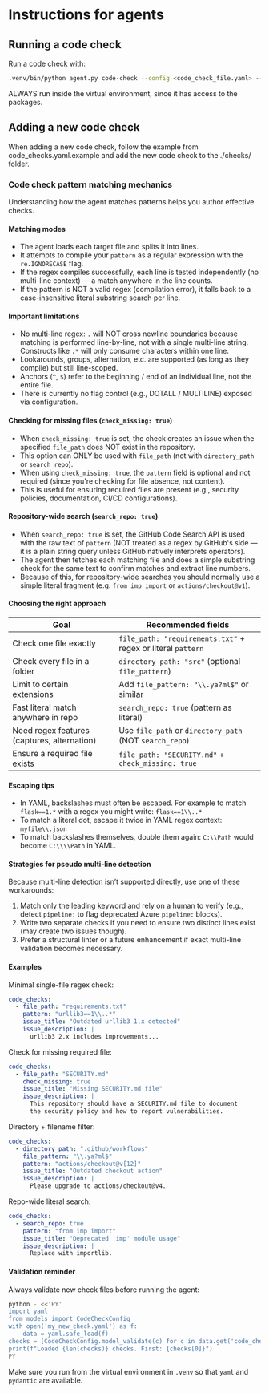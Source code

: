 # Instructions for agents

## Running a code check

Run a code check with:

```bash
.venv/bin/python agent.py code-check --config <code_check_file.yaml> --repos-yaml repos.yaml --dry-run
```

ALWAYS run inside the virtual environment, since it has access to the packages.

## Adding a new code check

When adding a new code check, follow the example from code_checks.yaml.example
and add the new code check to the ./checks/ folder.

### Code check pattern matching mechanics

Understanding how the agent matches patterns helps you author effective checks.

#### Matching modes

- The agent loads each target file and splits it into lines.
- It attempts to compile your `pattern` as a regular expression with the `re.IGNORECASE` flag.
- If the regex compiles successfully, each line is tested independently (no multi-line context) — a match anywhere in the line counts.
- If the pattern is NOT a valid regex (compilation error), it falls back to a case-insensitive literal substring search per line.

#### Important limitations

- No multi-line regex: `.` will NOT cross newline boundaries because matching is performed line-by-line, not with a single multi-line string. Constructs like `.*` will only consume characters within one line.
- Lookarounds, groups, alternation, etc. are supported (as long as they compile) but still line-scoped.
- Anchors (`^`, `$`) refer to the beginning / end of an individual line, not the entire file.
- There is currently no flag control (e.g., DOTALL / MULTILINE) exposed via configuration.

#### Checking for missing files (`check_missing: true`)

- When `check_missing: true` is set, the check creates an issue when the specified `file_path` does NOT exist in the repository.
- This option can ONLY be used with `file_path` (not with `directory_path` or `search_repo`).
- When using `check_missing: true`, the `pattern` field is optional and not required (since you're checking for file absence, not content).
- This is useful for ensuring required files are present (e.g., security policies, documentation, CI/CD configurations).

#### Repository-wide search (`search_repo: true`)

- When `search_repo: true` is set, the GitHub Code Search API is used with the raw text of `pattern` (NOT treated as a regex by GitHub's side — it is a plain string query unless GitHub natively interprets operators).
- The agent then fetches each matching file and does a simple substring check for the same text to confirm matches and extract line numbers.
- Because of this, for repository-wide searches you should normally use a simple literal fragment (e.g. `from imp import` or `actions/checkout@v1`).

#### Choosing the right approach

| Goal | Recommended fields |
|------|--------------------|
| Check one file exactly | `file_path: "requirements.txt"` + regex or literal `pattern` |
| Check every file in a folder | `directory_path: "src"` (optional `file_pattern`) |
| Limit to certain extensions | Add `file_pattern: "\\.ya?ml$"` or similar |
| Fast literal match anywhere in repo | `search_repo: true` (pattern as literal) |
| Need regex features (captures, alternation) | Use `file_path` or `directory_path` (NOT `search_repo`) |
| Ensure a required file exists | `file_path: "SECURITY.md"` + `check_missing: true` |

#### Escaping tips

- In YAML, backslashes must often be escaped. For example to match `flask==1.*` with a regex you might write: `flask==1\\..*`
- To match a literal dot, escape it twice in YAML regex context: `myfile\\.json`
- To match backslashes themselves, double them again: `C:\\Path` would become `C:\\\\Path` in YAML.

#### Strategies for pseudo multi-line detection

Because multi-line detection isn’t supported directly, use one of these workarounds:

1. Match only the leading keyword and rely on a human to verify (e.g., detect `pipeline:` to flag deprecated Azure `pipeline:` blocks).
2. Write two separate checks if you need to ensure two distinct lines exist (may create two issues though).
3. Prefer a structural linter or a future enhancement if exact multi-line validation becomes necessary.

#### Examples

Minimal single-file regex check:

```yaml
code_checks:
  - file_path: "requirements.txt"
    pattern: "urllib3==1\\..*"
    issue_title: "Outdated urllib3 1.x detected"
    issue_description: |
      urllib3 2.x includes improvements...
```

Check for missing required file:

```yaml
code_checks:
  - file_path: "SECURITY.md"
    check_missing: true
    issue_title: "Missing SECURITY.md file"
    issue_description: |
      This repository should have a SECURITY.md file to document
      the security policy and how to report vulnerabilities.
```

Directory + filename filter:

```yaml
code_checks:
  - directory_path: ".github/workflows"
    file_pattern: "\\.ya?ml$"
    pattern: "actions/checkout@v[12]"
    issue_title: "Outdated checkout action"
    issue_description: |
      Please upgrade to actions/checkout@v4.
```

Repo-wide literal search:

```yaml
code_checks:
  - search_repo: true
    pattern: "from imp import"
    issue_title: "Deprecated 'imp' module usage"
    issue_description: |
      Replace with importlib.
```

#### Validation reminder

Always validate new check files before running the agent:

```bash
python - <<'PY'
import yaml
from models import CodeCheckConfig
with open('my_new_check.yaml') as f:
    data = yaml.safe_load(f)
checks = [CodeCheckConfig.model_validate(c) for c in data.get('code_checks', [])]
print(f"Loaded {len(checks)} checks. First: {checks[0]}")
PY
```

Make sure you run from the virtual environment in `.venv` so that `yaml` and `pydantic` are available.
